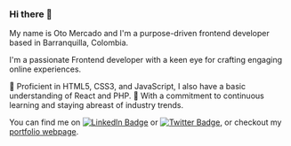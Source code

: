 ### Hi there 👋


My name is Oto Mercado and I'm a purpose-driven frontend developer based in Barranquilla, Colombia.

I'm a passionate Frontend developer with a keen eye for crafting engaging online experiences.

  🔭 Proficient in HTML5, CSS3, and JavaScript, I also have a basic understanding of React and PHP.
  👯 With a commitment to continuous learning and staying abreast of industry trends. 

You can find me on <a href="https://www.linkedin.com/in/otoniel-mercado/"><img src="https://img.shields.io/badge/LinkedIn-blue?style=for-the-badge&logo=linkedin&logoColor=white" alt="LinkedIn Badge"/></a> or <a href="https://twitter.com/oto_mercado18"><img src="https://img.shields.io/badge/Twitter-blue?style=for-the-badge&logo=twitter&logoColor=white" alt="Twitter Badge"/></a>, or checkout my <a href="https://otomerqui.github.io/portfolio">portfolio webpage<a/>.


